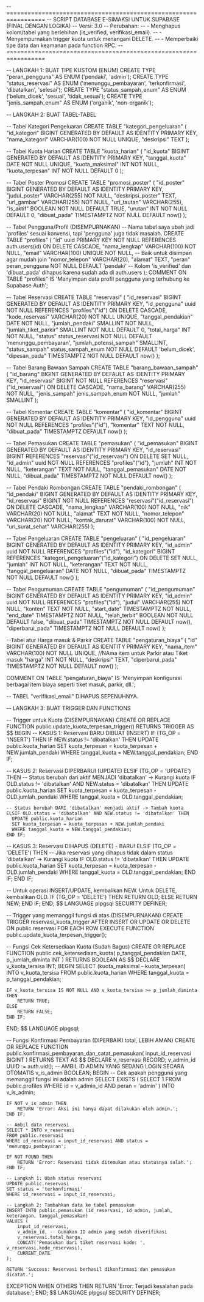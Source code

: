 -- =================================================================
-- SCRIPT DATABASE E-SIMAKSI UNTUK SUPABASE (FINAL DENGAN LOGIKA)
-- Versi: 3.0
-- Perubahan:
--   - Menghapus kolom/tabel yang berlebihan (is_verified, verifikasi_email).
--   - Menyempurnakan trigger kuota untuk menangani DELETE.
--   - Memperbaiki tipe data dan keamanan pada function RPC.
-- =================================================================

-- LANGKAH 1: BUAT TIPE KUSTOM (ENUM)
CREATE TYPE "peran_pengguna" AS ENUM ('pendaki', 'admin');
CREATE TYPE "status_reservasi" AS ENUM ('menunggu_pembayaran', 'terkonfirmasi', 'dibatalkan', 'selesai');
CREATE TYPE "status_sampah_enum" AS ENUM ('belum_dicek', 'sesuai', 'tidak_sesuai');
CREATE TYPE "jenis_sampah_enum" AS ENUM ('organik', 'non-organik');


-- LANGKAH 2: BUAT TABEL-TABEL

-- Tabel Kategori Pengeluaran
CREATE TABLE "kategori_pengeluaran" (
"id_kategori" BIGINT GENERATED BY DEFAULT AS IDENTITY PRIMARY KEY,
"nama_kategori" VARCHAR(100) NOT NULL UNIQUE,
"deskripsi" TEXT
);

-- Tabel Kuota Harian
CREATE TABLE "kuota_harian" (
"id_kuota" BIGINT GENERATED BY DEFAULT AS IDENTITY PRIMARY KEY,
"tanggal_kuota" DATE NOT NULL UNIQUE,
"kuota_maksimal" INT NOT NULL,
"kuota_terpesan" INT NOT NULL DEFAULT 0
);

-- Tabel Poster Promosi
CREATE TABLE "promosi_poster" (
"id_poster" BIGINT GENERATED BY DEFAULT AS IDENTITY PRIMARY KEY,
"judul_poster" VARCHAR(255) NOT NULL,
"deskripsi_poster" TEXT,
"url_gambar" VARCHAR(255) NOT NULL,
"url_tautan" VARCHAR(255),
"is_aktif" BOOLEAN NOT NULL DEFAULT TRUE,
"urutan" INT NOT NULL DEFAULT 0,
"dibuat_pada" TIMESTAMPTZ NOT NULL DEFAULT now()
);

-- Tabel Pengguna/Profil (DISEMPURNAKAN)
-- Nama tabel saya ubah jadi 'profiles' sesuai konvensi, tapi 'pengguna' juga tidak masalah.
CREATE TABLE "profiles" (
"id" uuid PRIMARY KEY NOT NULL REFERENCES auth.users(id) ON DELETE CASCADE,
"nama_lengkap" VARCHAR(100) NOT NULL,
"email" VARCHAR(100) UNIQUE NOT NULL, -- Baik untuk disimpan agar mudah join
"nomor_telepon" VARCHAR(20),
"alamat" TEXT,
"peran" peran_pengguna NOT NULL DEFAULT 'pendaki'
-- Kolom 'is_verified' dan 'dibuat_pada' dihapus karena sudah ada di auth.users
);
COMMENT ON TABLE "profiles" IS 'Menyimpan data profil pengguna yang terhubung ke Supabase Auth';

-- Tabel Reservasi
CREATE TABLE "reservasi" (
"id_reservasi" BIGINT GENERATED BY DEFAULT AS IDENTITY PRIMARY KEY,
"id_pengguna" uuid NOT NULL REFERENCES "profiles"("id") ON DELETE CASCADE,
"kode_reservasi" VARCHAR(20) NOT NULL UNIQUE,
"tanggal_pendakian" DATE NOT NULL,
"jumlah_pendaki" SMALLINT NOT NULL,
"jumlah_tiket_parkir" SMALLINT NOT NULL DEFAULT 0,
"total_harga" INT NOT NULL,
"status" status_reservasi NOT NULL DEFAULT 'menunggu_pembayaran',
"jumlah_potensi_sampah" SMALLINT,
"status_sampah" status_sampah_enum NOT NULL DEFAULT 'belum_dicek',
"dipesan_pada" TIMESTAMPTZ NOT NULL DEFAULT now()
);

-- Tabel Barang Bawaan Sampah
CREATE TABLE "barang_bawaan_sampah" (
"id_barang" BIGINT GENERATED BY DEFAULT AS IDENTITY PRIMARY KEY,
"id_reservasi" BIGINT NOT NULL REFERENCES "reservasi"("id_reservasi") ON DELETE CASCADE,
"nama_barang" VARCHAR(255) NOT NULL,
"jenis_sampah" jenis_sampah_enum NOT NULL,
"jumlah" SMALLINT
);

-- Tabel Komentar
CREATE TABLE "komentar" (
"id_komentar" BIGINT GENERATED BY DEFAULT AS IDENTITY PRIMARY KEY,
"id_pengguna" uuid NOT NULL REFERENCES "profiles"("id"),
"komentar" TEXT NOT NULL,
"dibuat_pada" TIMESTAMPTZ DEFAULT now()
);

-- Tabel Pemasukan
CREATE TABLE "pemasukan" (
"id_pemasukan" BIGINT GENERATED BY DEFAULT AS IDENTITY PRIMARY KEY,
"id_reservasi" BIGINT REFERENCES "reservasi"("id_reservasi") ON DELETE SET NULL,
"id_admin" uuid NOT NULL REFERENCES "profiles"("id"),
"jumlah" INT NOT NULL,
"keterangan" TEXT NOT NULL,
"tanggal_pemasukan" DATE NOT NULL,
"dibuat_pada" TIMESTAMPTZ NOT NULL DEFAULT now()
);

-- Tabel Pendaki Rombongan
CREATE TABLE "pendaki_rombongan" (
"id_pendaki" BIGINT GENERATED BY DEFAULT AS IDENTITY PRIMARY KEY,
"id_reservasi" BIGINT NOT NULL REFERENCES "reservasi"("id_reservasi") ON DELETE CASCADE,
"nama_lengkap" VARCHAR(100) NOT NULL,
"nik" VARCHAR(20) NOT NULL,
"alamat" TEXT NOT NULL,
"nomor_telepon" VARCHAR(20) NOT NULL,
"kontak_darurat" VARCHAR(100) NOT NULL,
"url_surat_sehat" VARCHAR(255)
);

-- Tabel Pengeluaran
CREATE TABLE "pengeluaran" (
"id_pengeluaran" BIGINT GENERATED BY DEFAULT AS IDENTITY PRIMARY KEY,
"id_admin" uuid NOT NULL REFERENCES "profiles"("id"),
"id_kategori" BIGINT REFERENCES "kategori_pengeluaran"("id_kategori") ON DELETE SET NULL,
"jumlah" INT NOT NULL,
"keterangan" TEXT NOT NULL,
"tanggal_pengeluaran" DATE NOT NULL,
"dibuat_pada" TIMESTAMPTZ NOT NULL DEFAULT now()
);

-- Tabel Pengumuman
CREATE TABLE "pengumuman" (
"id_pengumuman" BIGINT GENERATED BY DEFAULT AS IDENTITY PRIMARY KEY,
"id_admin" uuid NOT NULL REFERENCES "profiles"("id"),
"judul" VARCHAR(255) NOT NULL,
"konten" TEXT NOT NULL,
"start_date" TIMESTAMPTZ NOT NULL,
"end_date" TIMESTAMPTZ NOT NULL,
"telah_terbit" BOOLEAN NOT NULL DEFAULT false,
"dibuat_pada" TIMESTAMPTZ NOT NULL DEFAULT now(),
"diperbarui_pada" TIMESTAMPTZ NOT NULL DEFAULT now()
);

--Tabel atur Harga masuk & Parkir
CREATE TABLE "pengaturan_biaya" (
  "id" BIGINT GENERATED BY DEFAULT AS IDENTITY PRIMARY KEY,
  "nama_item" VARCHAR(100) NOT NULL UNIQUE, //NAma item untuk Parkir atau Tiket masuk
  "harga" INT NOT NULL,
  "deskripsi" TEXT,
  "diperbarui_pada" TIMESTAMPTZ NOT NULL DEFAULT now()
);

COMMENT ON TABLE "pengaturan_biaya" IS 'Menyimpan konfigurasi berbagai item biaya seperti tiket masuk, parkir, dll.';

-- TABEL "verifikasi_email" DIHAPUS SEPENUHNYA.


-- LANGKAH 3: BUAT TRIGGER DAN FUNCTIONS

-- Trigger untuk Kuota (DISEMPURNAKAN)
CREATE OR REPLACE FUNCTION public.update_kuota_terpesan_trigger()
RETURNS TRIGGER AS $$
BEGIN
  -- KASUS 1: Reservasi BARU DIBUAT (INSERT)
  IF (TG_OP = 'INSERT') THEN
    IF NEW.status != 'dibatalkan' THEN
      UPDATE public.kuota_harian
      SET kuota_terpesan = kuota_terpesan + NEW.jumlah_pendaki
      WHERE tanggal_kuota = NEW.tanggal_pendakian;
    END IF;
  
  -- KASUS 2: Reservasi DIPERBARUI (UPDATE)
  ELSIF (TG_OP = 'UPDATE') THEN
    -- Status berubah dari aktif MENJADI 'dibatalkan' -> Kurangi kuota
    IF OLD.status != 'dibatalkan' AND NEW.status = 'dibatalkan' THEN
      UPDATE public.kuota_harian
      SET kuota_terpesan = kuota_terpesan - OLD.jumlah_pendaki
      WHERE tanggal_kuota = OLD.tanggal_pendakian;
    
    -- Status berubah DARI 'dibatalkan' menjadi aktif -> Tambah kuota
    ELSIF OLD.status = 'dibatalkan' AND NEW.status != 'dibatalkan' THEN
      UPDATE public.kuota_harian
      SET kuota_terpesan = kuota_terpesan + NEW.jumlah_pendaki
      WHERE tanggal_kuota = NEW.tanggal_pendakian;
    END IF;
    
  -- KASUS 3: Reservasi DIHAPUS (DELETE) - BARU!
  ELSIF (TG_OP = 'DELETE') THEN
    -- Jika reservasi yang dihapus tidak dalam status 'dibatalkan' -> Kurangi kuota
    IF OLD.status != 'dibatalkan' THEN
        UPDATE public.kuota_harian
        SET kuota_terpesan = kuota_terpesan - OLD.jumlah_pendaki
        WHERE tanggal_kuota = OLD.tanggal_pendakian;
    END IF;
  END IF;
  
  -- Untuk operasi INSERT/UPDATE, kembalikan NEW. Untuk DELETE, kembalikan OLD.
  IF (TG_OP = 'DELETE') THEN
    RETURN OLD;
  ELSE
    RETURN NEW;
  END IF;
END;
$$ LANGUAGE plpgsql SECURITY DEFINER;

-- Trigger yang memanggil fungsi di atas (DISEMPURNAKAN)
CREATE TRIGGER reservasi_kuota_trigger
AFTER INSERT OR UPDATE OR DELETE ON public.reservasi
FOR EACH ROW EXECUTE FUNCTION public.update_kuota_terpesan_trigger();


-- Fungsi Cek Ketersediaan Kuota (Sudah Bagus)
CREATE OR REPLACE FUNCTION public.cek_ketersediaan_kuota(
    p_tanggal_pendakian DATE,
    p_jumlah_diminta INT
)
RETURNS BOOLEAN AS $$
DECLARE
    v_kuota_tersisa INT;
BEGIN
    SELECT (kuota_maksimal - kuota_terpesan) INTO v_kuota_tersisa
    FROM public.kuota_harian
    WHERE tanggal_kuota = p_tanggal_pendakian;

    IF v_kuota_tersisa IS NOT NULL AND v_kuota_tersisa >= p_jumlah_diminta THEN
        RETURN TRUE;
    ELSE
        RETURN FALSE;
    END IF;
END;
$$ LANGUAGE plpgsql;


-- Fungsi Konfirmasi Pembayaran (DIPERBAIKI total, LEBIH AMAN)
CREATE OR REPLACE FUNCTION public.konfirmasi_pembayaran_dan_catat_pemasukan(
    input_id_reservasi BIGINT
)
RETURNS TEXT AS $$
DECLARE
    v_reservasi RECORD;
    v_admin_id UUID := auth.uid(); -- AMBIL ID ADMIN YANG SEDANG LOGIN SECARA OTOMATIS
    v_is_admin BOOLEAN;
BEGIN
    -- Cek apakah pengguna yang memanggil fungsi ini adalah admin
    SELECT EXISTS (
        SELECT 1 FROM public.profiles WHERE id = v_admin_id AND peran = 'admin'
    ) INTO v_is_admin;

    IF NOT v_is_admin THEN
        RETURN 'Error: Aksi ini hanya dapat dilakukan oleh admin.';
    END IF;

    -- Ambil data reservasi
    SELECT * INTO v_reservasi
    FROM public.reservasi
    WHERE id_reservasi = input_id_reservasi AND status = 'menunggu_pembayaran';

    IF NOT FOUND THEN
        RETURN 'Error: Reservasi tidak ditemukan atau statusnya salah.';
    END IF;

    -- Langkah 1: Ubah status reservasi
    UPDATE public.reservasi
    SET status = 'terkonfirmasi'
    WHERE id_reservasi = input_id_reservasi;

    -- Langkah 2: Tambahkan data ke tabel pemasukan
    INSERT INTO public.pemasukan (id_reservasi, id_admin, jumlah, keterangan, tanggal_pemasukan)
    VALUES (
        input_id_reservasi,
        v_admin_id, -- Gunakan ID admin yang sudah diverifikasi
        v_reservasi.total_harga,
        CONCAT('Pemasukan dari tiket reservasi kode: ', v_reservasi.kode_reservasi),
        CURRENT_DATE
    );

    RETURN 'Success: Reservasi berhasil dikonfirmasi dan pemasukan dicatat.';
EXCEPTION
    WHEN OTHERS THEN
        RETURN 'Error: Terjadi kesalahan pada database.';
END;
$$ LANGUAGE plpgsql SECURITY DEFINER;
